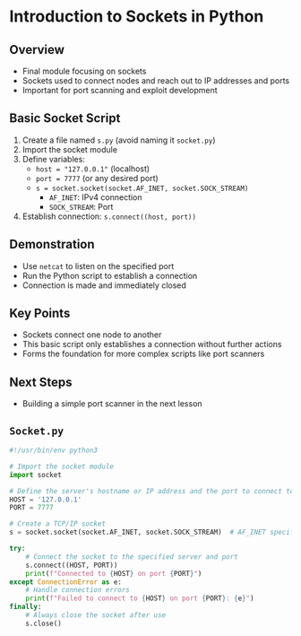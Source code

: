 # Introduction to Sockets in Python

## Overview

- Final module focusing on sockets
- Sockets used to connect nodes and reach out to IP addresses and ports
- Important for port scanning and exploit development

## Basic Socket Script

1. Create a file named `s.py` (avoid naming it `socket.py`)
2. Import the socket module
3. Define variables:
   - `host = "127.0.0.1"` (localhost)
   - `port = 7777` (or any desired port)
   - `s = socket.socket(socket.AF_INET, socket.SOCK_STREAM)`
     - `AF_INET`: IPv4 connection
     - `SOCK_STREAM`: Port
4. Establish connection: `s.connect((host, port))`

## Demonstration

- Use `netcat` to listen on the specified port
- Run the Python script to establish a connection
- Connection is made and immediately closed

## Key Points

- Sockets connect one node to another
- This basic script only establishes a connection without further actions
- Forms the foundation for more complex scripts like port scanners

## Next Steps

- Building a simple port scanner in the next lesson

## `Socket.py`

```python
#!/usr/bin/env python3

# Import the socket module
import socket

# Define the server's hostname or IP address and the port to connect to
HOST = '127.0.0.1'
PORT = 7777

# Create a TCP/IP socket
s = socket.socket(socket.AF_INET, socket.SOCK_STREAM)  # AF_INET specifies IPv4, SOCK_STREAM specifies a TCP connection

try:
    # Connect the socket to the specified server and port
    s.connect((HOST, PORT))
    print(f"Connected to {HOST} on port {PORT}")
except ConnectionError as e:
    # Handle connection errors
    print(f"Failed to connect to {HOST} on port {PORT}: {e}")
finally:
    # Always close the socket after use
    s.close()

```
